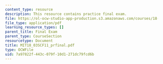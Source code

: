 ```yaml
---
content_type: resource
description: This resource contains practice final exam.
file: https://ol-ocw-studio-app-production.s3.amazonaws.com/courses/18-03sc-differential-equations-fall-2011/7a97822f443c079f10d1271dc79fcd6b_MIT18_03SCF11_prfinal.pdf
file_type: application/pdf
learning_resource_types: []
parent_title: Final Exam
parent_type: CourseSection
resourcetype: Document
title: MIT18_03SCF11_prfinal.pdf
type: OCWFile
uid: 7a97822f-443c-079f-10d1-271dc79fcd6b
---
```

